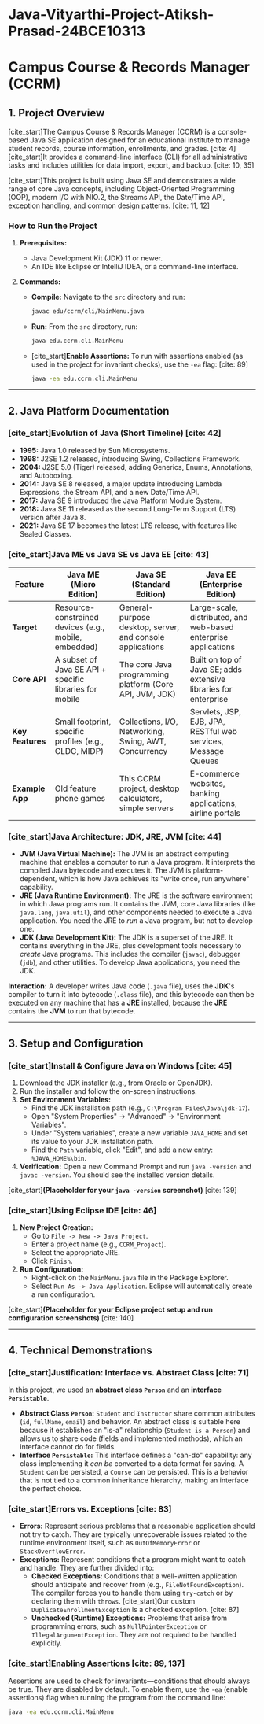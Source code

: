 # Java-Vityarthi-Project-Atiksh-Prasad-24BCE10313
# Campus Course & Records Manager (CCRM)

## 1. Project Overview

[cite_start]The Campus Course & Records Manager (CCRM) is a console-based Java SE application designed for an educational institute to manage student records, course information, enrollments, and grades. [cite: 4] [cite_start]It provides a command-line interface (CLI) for all administrative tasks and includes utilities for data import, export, and backup. [cite: 10, 35]

[cite_start]This project is built using Java SE and demonstrates a wide range of core Java concepts, including Object-Oriented Programming (OOP), modern I/O with NIO.2, the Streams API, the Date/Time API, exception handling, and common design patterns. [cite: 11, 12]

### How to Run the Project

1.  **Prerequisites:**
    * Java Development Kit (JDK) 11 or newer.
    * An IDE like Eclipse or IntelliJ IDEA, or a command-line interface.

2.  **Commands:**
    * **Compile:** Navigate to the `src` directory and run:
        ```bash
        javac edu/ccrm/cli/MainMenu.java
        ```
    * **Run:** From the `src` directory, run:
        ```bash
        java edu.ccrm.cli.MainMenu
        ```
    * [cite_start]**Enable Assertions:** To run with assertions enabled (as used in the project for invariant checks), use the `-ea` flag: [cite: 89]
        ```bash
        java -ea edu.ccrm.cli.MainMenu
        ```

---

## 2. Java Platform Documentation

### [cite_start]Evolution of Java (Short Timeline) [cite: 42]

* **1995:** Java 1.0 released by Sun Microsystems.
* **1998:** J2SE 1.2 released, introducing Swing, Collections Framework.
* **2004:** J2SE 5.0 (Tiger) released, adding Generics, Enums, Annotations, and Autoboxing.
* **2014:** Java SE 8 released, a major update introducing Lambda Expressions, the Stream API, and a new Date/Time API.
* **2017:** Java SE 9 introduced the Java Platform Module System.
* **2018:** Java SE 11 released as the second Long-Term Support (LTS) version after Java 8.
* **2021:** Java SE 17 becomes the latest LTS release, with features like Sealed Classes.

### [cite_start]Java ME vs Java SE vs Java EE [cite: 43]

| Feature           | Java ME (Micro Edition)                               | Java SE (Standard Edition)                                  | Java EE (Enterprise Edition)                                 |
| ----------------- | ----------------------------------------------------- | ----------------------------------------------------------- | ------------------------------------------------------------ |
| **Target** | Resource-constrained devices (e.g., mobile, embedded) | General-purpose desktop, server, and console applications | Large-scale, distributed, and web-based enterprise applications |
| **Core API** | A subset of Java SE API + specific libraries for mobile | The core Java programming platform (Core API, JVM, JDK)     | Built on top of Java SE; adds extensive libraries for enterprise |
| **Key Features** | Small footprint, specific profiles (e.g., CLDC, MIDP) | Collections, I/O, Networking, Swing, AWT, Concurrency       | Servlets, JSP, EJB, JPA, RESTful web services, Message Queues  |
| **Example App** | Old feature phone games                               | This CCRM project, desktop calculators, simple servers      | E-commerce websites, banking applications, airline portals     |

### [cite_start]Java Architecture: JDK, JRE, JVM [cite: 44]

* **JVM (Java Virtual Machine):** The JVM is an abstract computing machine that enables a computer to run a Java program. It interprets the compiled Java bytecode and executes it. The JVM is platform-dependent, which is how Java achieves its "write once, run anywhere" capability.
* **JRE (Java Runtime Environment):** The JRE is the software environment in which Java programs run. It contains the JVM, core Java libraries (like `java.lang`, `java.util`), and other components needed to execute a Java application. You need the JRE to *run* a Java program, but not to develop one.
* **JDK (Java Development Kit):** The JDK is a superset of the JRE. It contains everything in the JRE, plus development tools necessary to *create* Java programs. This includes the compiler (`javac`), debugger (`jdb`), and other utilities. To develop Java applications, you need the JDK.

**Interaction:** A developer writes Java code (`.java` file), uses the **JDK**'s compiler to turn it into bytecode (`.class` file), and this bytecode can then be executed on any machine that has a **JRE** installed, because the **JRE** contains the **JVM** to run that bytecode.

---

## 3. Setup and Configuration

### [cite_start]Install & Configure Java on Windows [cite: 45]

1.  Download the JDK installer (e.g., from Oracle or OpenJDK).
2.  Run the installer and follow the on-screen instructions.
3.  **Set Environment Variables:**
    * Find the JDK installation path (e.g., `C:\Program Files\Java\jdk-17`).
    * Open "System Properties" -> "Advanced" -> "Environment Variables".
    * Under "System variables", create a new variable `JAVA_HOME` and set its value to your JDK installation path.
    * Find the `Path` variable, click "Edit", and add a new entry: `%JAVA_HOME%\bin`.
4.  **Verification:** Open a new Command Prompt and run `java -version` and `javac -version`. You should see the installed version details.

[cite_start]**(Placeholder for your `java -version` screenshot)** [cite: 139]

### [cite_start]Using Eclipse IDE [cite: 46]

1.  **New Project Creation:**
    * Go to `File -> New -> Java Project`.
    * Enter a project name (e.g., `CCRM_Project`).
    * Select the appropriate JRE.
    * Click `Finish`.
2.  **Run Configuration:**
    * Right-click on the `MainMenu.java` file in the Package Explorer.
    * Select `Run As -> Java Application`. Eclipse will automatically create a run configuration.

[cite_start]**(Placeholder for your Eclipse project setup and run configuration screenshots)** [cite: 140]

---

## 4. Technical Demonstrations

### [cite_start]Justification: Interface vs. Abstract Class [cite: 71]

In this project, we used an **abstract class `Person`** and an **interface `Persistable`**.

* **Abstract Class `Person`:** `Student` and `Instructor` share common attributes (`id`, `fullName`, `email`) and behavior. An abstract class is suitable here because it establishes an "is-a" relationship (`Student is a Person`) and allows us to share code (fields and implemented methods), which an interface cannot do for fields.
* **Interface `Persistable`:** This interface defines a "can-do" capability: any class implementing it *can be* converted to a data format for saving. A `Student` can be persisted, a `Course` can be persisted. This is a behavior that is not tied to a common inheritance hierarchy, making an interface the perfect choice.

### [cite_start]Errors vs. Exceptions [cite: 83]

* **Errors:** Represent serious problems that a reasonable application should not try to catch. They are typically unrecoverable issues related to the runtime environment itself, such as `OutOfMemoryError` or `StackOverflowError`.
* **Exceptions:** Represent conditions that a program might want to catch and handle. They are further divided into:
    * **Checked Exceptions:** Conditions that a well-written application should anticipate and recover from (e.g., `FileNotFoundException`). The compiler forces you to handle them using `try-catch` or by declaring them with `throws`. [cite_start]Our custom `DuplicateEnrollmentException` is a checked exception. [cite: 87]
    * **Unchecked (Runtime) Exceptions:** Problems that arise from programming errors, such as `NullPointerException` or `IllegalArgumentException`. They are not required to be handled explicitly.

### [cite_start]Enabling Assertions [cite: 89, 137]

Assertions are used to check for invariants—conditions that should always be true. They are disabled by default. To enable them, use the `-ea` (enable assertions) flag when running the program from the command line:

```bash
java -ea edu.ccrm.cli.MainMenu
